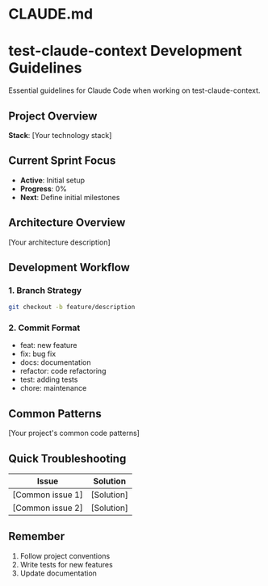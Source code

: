# CLAUDE.md

# test-claude-context Development Guidelines

Essential guidelines for Claude Code when working on test-claude-context.

## Project Overview



**Stack**: [Your technology stack]

## Current Sprint Focus

- **Active**: Initial setup
- **Progress**: 0%
- **Next**: Define initial milestones

## Architecture Overview

[Your architecture description]

## Development Workflow

### 1. Branch Strategy
```bash
git checkout -b feature/description
```

### 2. Commit Format
- feat: new feature
- fix: bug fix
- docs: documentation
- refactor: code refactoring
- test: adding tests
- chore: maintenance

## Common Patterns

[Your project's common code patterns]

## Quick Troubleshooting

| Issue | Solution |
|-------|----------|
| [Common issue 1] | [Solution] |
| [Common issue 2] | [Solution] |

## Remember

1. Follow project conventions
2. Write tests for new features
3. Update documentation
